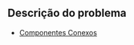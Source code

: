 ## Descrição do problema
   * [Componentes Conexos](https://www.urionlinejudge.com.br/judge/pt/problems/view/1082)